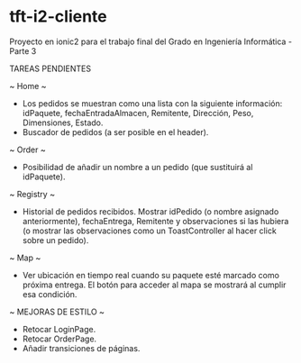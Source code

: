 # tft-i2-cliente
Proyecto en ionic2 para el trabajo final del Grado en Ingeniería Informática - Parte 3

TAREAS PENDIENTES

~ Home ~
- Los pedidos se muestran como una lista con la siguiente información: idPaquete, fechaEntradaAlmacen, Remitente, Dirección, Peso, Dimensiones, Estado.
- Buscador de pedidos (a ser posible en el header).

~ Order ~
- Posibilidad de añadir un nombre a un pedido (que sustituirá al idPaquete).

~ Registry ~
- Historial de pedidos recibidos. Mostrar idPedido (o nombre asignado anteriormente), fechaEntrega, Remitente y observaciones si las hubiera (o mostrar las observaciones como un ToastController al hacer click sobre un pedido).

~ Map ~
- Ver ubicación en tiempo real cuando su paquete esté marcado como próxima entrega. El botón para acceder al mapa se mostrará al cumplir esa condición.


~ MEJORAS DE ESTILO ~
- Retocar LoginPage.
- Retocar OrderPage.
- Añadir transiciones de páginas.